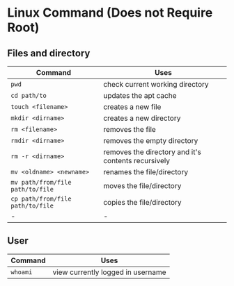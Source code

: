 
# Linux Command (Does not Require Root)

## Files and directory

Command | Uses
---------|---------
 ```pwd``` | check current working directory
 ```cd path/to``` | updates the apt cache
 ```touch <filename>``` | creates a new file
 ```mkdir <dirname>``` | creates a new directory
 ```rm <filename>``` | removes the file
 ```rmdir <dirname>``` | removes the empty directory
 ```rm -r <dirname>``` | removes the directory and it's contents recursively
 ```mv <oldname> <newname>``` | renames the file/directory
 ```mv path/from/file path/to/file``` | moves the file/directory
 ```cp path/from/file path/to/file``` | copies the file/directory
 -| -

## User

Command | Uses
---------|----------
  ```whoami``` | view currently logged in username
